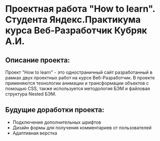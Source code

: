# Проектная работа "How to learn". Студента Яндекс.Практикума курса Веб-Разработчик Кубряк А.И.

## Описание проекта:

Проект "How to learn" - это одностраничный сайт разработанный в рамках двух проектных работ на курсе Веб-Разработчик. В проекте применяются технологии анимации и трансформации объектов с помощью CSS, также используется методология БЭМ и файловая структура Nested БЭМ.

## Будущие доработки проекта:

* Подключение дополнительных шрифтов
* Дизайн формы для получения комментариев от пользователей
* Адаптивная верстка
